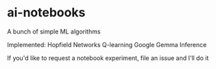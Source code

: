 # ai-notebooks

<!-- ![Q-learning image](https://miro.medium.com/v2/resize:fit:1400/1*EQ-tDj-iMdsHlGKUR81Xgw.png) -->


<!-- Messing around with a q-learning agent on a 9x9 board to find the optimal path. -->

<!-- ### How to run -->

<!-- Simply clone, install numpy, and run ```python qagent.py``` in the terminal -->

A bunch of simple ML algorithms 

Implemented:
Hopfield Networks
Q-learning
Google Gemma Inference

If you'd like to request a notebook experiment, file an issue and I'll do it